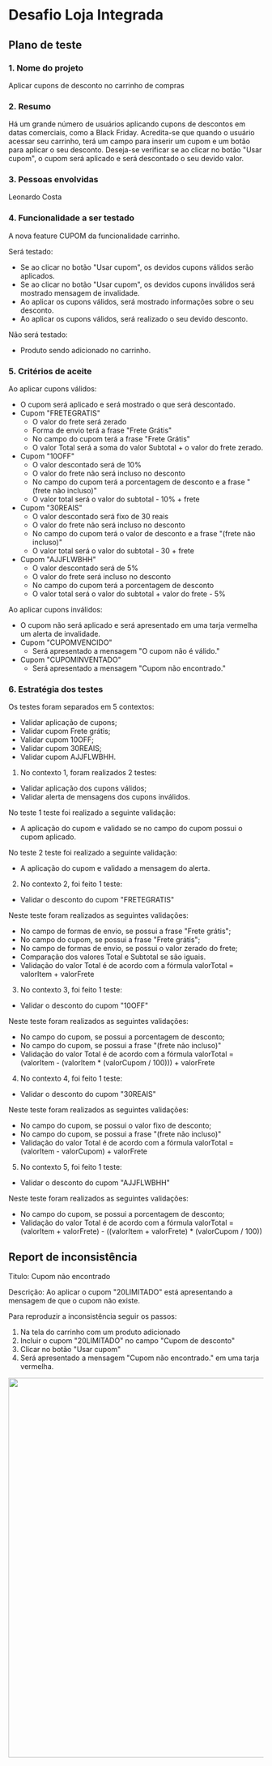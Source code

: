 # Desafio Loja Integrada

## Plano de teste

### 1. Nome do projeto
Aplicar cupons de desconto no carrinho de compras

### 2.	Resumo
Há um grande número de usuários aplicando cupons de descontos em datas comerciais, como a Black Friday.
Acredita-se que quando o usuário acessar seu carrinho, terá um campo para inserir um cupom e um botão para aplicar o seu desconto.
Deseja-se verificar se ao clicar no botão "Usar cupom", o cupom será aplicado e será descontado o seu devido valor.

### 3. Pessoas envolvidas
Leonardo Costa

### 4. Funcionalidade a ser testado
A nova feature CUPOM da funcionalidade carrinho.

Será testado:
- Se ao clicar no botão "Usar cupom", os devidos cupons válidos serão aplicados.
- Se ao clicar no botão "Usar cupom", os devidos cupons inválidos será mostrado mensagem de invalidade.
- Ao aplicar os cupons válidos, será mostrado informações sobre o seu desconto.
- Ao aplicar os cupons válidos, será realizado o seu devido desconto.

Não será testado:
- Produto sendo adicionado no carrinho.

### 5. Critérios de aceite

Ao aplicar cupons válidos:
- O cupom será aplicado e será mostrado o que será descontado.
- Cupom "FRETEGRATIS"
  - O valor do frete será zerado
  - Forma de envio terá a frase "Frete Grátis"
  - No campo do cupom terá a frase "Frete Grátis"
  - O valor Total será a soma do valor Subtotal + o valor do frete zerado.
- Cupom "10OFF"
  - O valor descontado será de 10%
  - O valor do frete não será incluso no desconto
  - No campo do cupom terá a porcentagem de desconto e a frase "(frete não incluso)"
  - O valor total será o valor do subtotal - 10% + frete
- Cupom "30REAIS"
  - O valor descontado será fixo de 30 reais
  - O valor do frete não será incluso no desconto
  - No campo do cupom terá o valor de desconto e a frase "(frete não incluso)"
  - O valor total será o valor do subtotal - 30 + frete
- Cupom "AJJFLWBHH"
  - O valor descontado será de 5%
  - O valor do frete será incluso no desconto
  - No campo do cupom terá a porcentagem de desconto
  - O valor total será o valor do subtotal + valor do frete - 5%

Ao aplicar cupons inválidos:
- O cupom não será aplicado e será apresentado em uma tarja vermelha um alerta de invalidade.
- Cupom "CUPOMVENCIDO"
  - Será apresentado a mensagem "O cupom não é válido."
- Cupom "CUPOMINVENTADO"
  - Será apresentado a mensagem "Cupom não encontrado."

### 6. Estratégia dos testes

Os testes foram separados em 5 contextos:
  - Validar aplicação de cupons;
  - Validar cupom Frete grátis;
  - Validar cupom 10OFF;
  - Validar cupom 30REAIS;
  - Validar cupom AJJFLWBHH.

1. No contexto 1, foram realizados 2 testes:
  - Validar aplicação dos cupons válidos;
  - Validar alerta de mensagens dos cupons inválidos.

  No teste 1 teste foi realizado a seguinte validação:
  - A aplicação do cupom e validado se no campo do cupom possui o cupom aplicado.

  No teste 2 teste foi realizado a seguinte validação:
  - A aplicação do cupom e validado a mensagem do alerta.

2. No contexto 2, foi feito 1 teste:
  - Validar o desconto do cupom "FRETEGRATIS"

  Neste teste foram realizados as seguintes validações:
  - No campo de formas de envio, se possui a frase "Frete grátis";
  - No campo do cupom, se possui a frase "Frete grátis";
  - No campo de formas de envio, se possui o valor zerado do frete;
  - Comparação dos valores Total e Subtotal se são iguais.
  - Validação do valor Total é de acordo com a fórmula valorTotal = valorItem + valorFrete

3. No contexto 3, foi feito 1 teste:
  - Validar o desconto do cupom "10OFF"

  Neste teste foram realizados as seguintes validações:
  - No campo do cupom, se possui a porcentagem de desconto;
  - No campo do cupom, se possui a frase "(frete não incluso)"
  - Validação do valor Total é de acordo com a fórmula valorTotal = (valorItem - (valorItem * (valorCupom / 100))) + valorFrete

4. No contexto 4, foi feito 1 teste:
  - Validar o desconto do cupom "30REAIS"

  Neste teste foram realizados as seguintes validações:
  - No campo do cupom, se possui o valor fixo de desconto;
  - No campo do cupom, se possui a frase "(frete não incluso)"
  - Validação do valor Total é de acordo com a fórmula valorTotal = (valorItem - valorCupom) + valorFrete

5. No contexto 5, foi feito 1 teste:
  - Validar o desconto do cupom "AJJFLWBHH"

  Neste teste foram realizados as seguintes validações:
  - No campo do cupom, se possui a porcentagem de desconto;
  - Validação do valor Total é de acordo com a fórmula valorTotal = (valorItem + valorFrete) - ((valorItem + valorFrete) * (valorCupom / 100))


## Report de inconsistência

Titulo: Cupom não encontrado

Descrição: Ao aplicar o cupom "20LIMITADO" está apresentando a mensagem de que o cupom não existe.

Para reproduzir a inconsistência seguir os passos:
1. Na tela do carrinho com um produto adicionado
2. Incluir o cupom "20LIMITADO" no campo "Cupom de desconto"
3. Clicar no botão "Usar cupom"
4. Será apresentado a mensagem "Cupom não encontrado." em uma tarja vermelha.

<div align="center">
<img src="https://user-images.githubusercontent.com/43275999/221322041-ef0ff32b-27d1-41a1-87a1-cbffb86af21e.jpeg" width="750px" />
</div>
